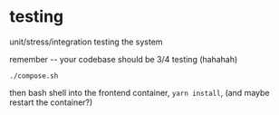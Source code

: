 # testing
unit/stress/integration testing the system

remember -- your codebase should be 3/4 testing (hahahah)

```
./compose.sh
```

then bash shell into the frontend container, `yarn install`, (and maybe restart the container?)
